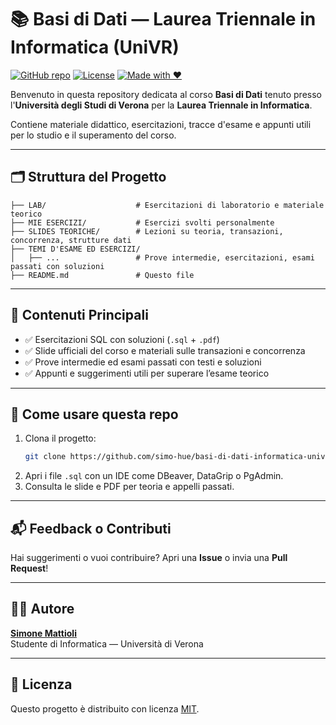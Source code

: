 # 📚 Basi di Dati — Laurea Triennale in Informatica (UniVR)

[![GitHub repo](https://img.shields.io/badge/GitHub-simo--hue-blue?logo=github)](https://github.com/simo-hue)
[![License](https://img.shields.io/badge/license-MIT-green)](LICENSE)
[![Made with ❤️](https://img.shields.io/badge/Made%20with-❤️-ff69b4)](https://github.com/simo-hue)

Benvenuto in questa repository dedicata al corso **Basi di Dati** tenuto presso l'**Università degli Studi di Verona** per la **Laurea Triennale in Informatica**.

Contiene materiale didattico, esercitazioni, tracce d'esame e appunti utili per lo studio e il superamento del corso.

---

## 🗂️ Struttura del Progetto

```
├── LAB/                    # Esercitazioni di laboratorio e materiale teorico
├── MIE ESERCIZI/           # Esercizi svolti personalmente
├── SLIDES TEORICHE/        # Lezioni su teoria, transazioni, concorrenza, strutture dati
├── TEMI D'ESAME ED ESERCIZI/
│   ├── ...                 # Prove intermedie, esercitazioni, esami passati con soluzioni
├── README.md               # Questo file
```

---

## 📌 Contenuti Principali

- ✅ Esercitazioni SQL con soluzioni (`.sql` + `.pdf`)
- ✅ Slide ufficiali del corso e materiali sulle transazioni e concorrenza
- ✅ Prove intermedie ed esami passati con testi e soluzioni
- ✅ Appunti e suggerimenti utili per superare l’esame teorico

---

## 🧠 Come usare questa repo

1. Clona il progetto:
   ```bash
   git clone https://github.com/simo-hue/basi-di-dati-informatica-univr.git
   ```
2. Apri i file `.sql` con un IDE come DBeaver, DataGrip o PgAdmin.
3. Consulta le slide e PDF per teoria e appelli passati.

---

## 📬 Feedback o Contributi

Hai suggerimenti o vuoi contribuire? Apri una **Issue** o invia una **Pull Request**!

---

## 👨‍💻 Autore

**[Simone Mattioli](https://github.com/simo-hue)**  
Studente di Informatica — Università di Verona

---

## 📄 Licenza

Questo progetto è distribuito con licenza [MIT](LICENSE).
